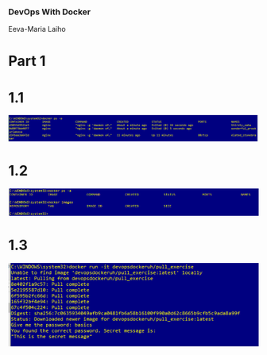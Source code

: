### DevOps With Docker
Eeva-Maria Laiho

# Part 1

# 1.1

![Exercise 1.1](1.1.PNG)

# 1.2

![Exercise 1.2](1.2.PNG)

# 1.3

![Exercise 1.3](1.3.PNG)
